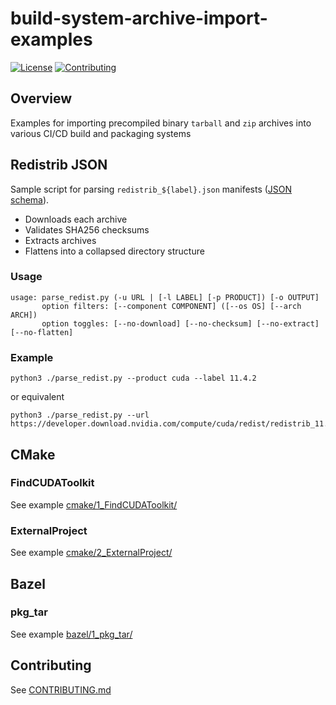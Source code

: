 # build-system-archive-import-examples

[![License](https://img.shields.io/badge/license-MIT-green.svg)](https://opensource.org/licenses/MIT-license)
[![Contributing](https://img.shields.io/badge/Contributing-Developer%20Certificate%20of%20Origin-violet)](https://developercertificate.org)


## Overview

Examples for importing precompiled binary `tarball` and `zip` archives into various CI/CD build and packaging systems


## Redistrib JSON

Sample script for parsing `redistrib_${label}.json` manifests ([JSON schema](https://developer.download.nvidia.com/compute/redist/redistrib-v2.schema.json)).

  - Downloads each archive
  - Validates SHA256 checksums
  - Extracts archives
  - Flattens into a collapsed directory structure

### Usage

```shell
usage: parse_redist.py (-u URL | [-l LABEL] [-p PRODUCT]) [-o OUTPUT]
       option filters: [--component COMPONENT] ([--os OS] [--arch ARCH])
       option toggles: [--no-download] [--no-checksum] [--no-extract] [--no-flatten]
```

### Example

```shell
python3 ./parse_redist.py --product cuda --label 11.4.2
```

or equivalent

```shell
python3 ./parse_redist.py --url https://developer.download.nvidia.com/compute/cuda/redist/redistrib_11.4.2.json
```


## CMake

### FindCUDAToolkit

See example [cmake/1_FindCUDAToolkit/](cmake/1_FindCUDAToolkit/)

### ExternalProject

See example [cmake/2_ExternalProject/](cmake/2_ExternalProject/)

## Bazel

### pkg_tar

See example [bazel/1_pkg_tar/](bazel/1_pkg_tar/)

## Contributing

See [CONTRIBUTING.md](CONTRIBUTING.md)

